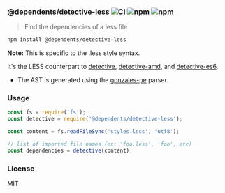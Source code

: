 ### @dependents/detective-less [![CI](https://img.shields.io/github/actions/workflow/status/dependents/node-detective-less/ci.yml?branch=main&label=CI&logo=github)](https://github.com/dependents/node-detective-less/actions/workflows/ci.yml?query=branch%3Amain) [![npm](https://img.shields.io/npm/v/@dependents/detective-less)](https://www.npmjs.com/package/@dependents/detective-less) [![npm](https://img.shields.io/npm/dm/@dependents/detective-less)](https://www.npmjs.com/package/@dependents/detective-less)

> Find the dependencies of a less file

```sh
npm install @dependents/detective-less
```

**Note:** This is specific to the .less style syntax.

It's the LESS counterpart to [detective](https://github.com/substack/node-detective), [detective-amd](https://github.com/dependents/node-detective-amd), and [detective-es6](https://github.com/dependents/node-detective-es6).

* The AST is generated using the [gonzales-pe](https://github.com/tonyganch/gonzales-pe) parser.

### Usage

```js
const fs = require('fs');
const detective = require('@dependents/detective-less');

const content = fs.readFileSync('styles.less', 'utf8');

// list of imported file names (ex: 'foo.less', 'foo', etc)
const dependencies = detective(content);
```

### License

MIT
